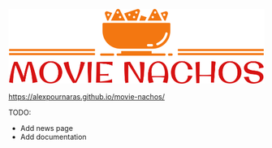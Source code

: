  ![Movie Nachos](./images/logo.png)

https://alexpournaras.github.io/movie-nachos/

TODO:
- Add news page
- Add documentation